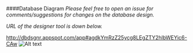 
####Database Diagram
*Please feel free to open an issue for comments/suggestions for changes on the database design.*

*URL of the designer tool is down below.*

http://dbdsgnr.appspot.com/app#agdkYmRzZ25ycg8LEgZTY2hlbWEYic6-CAw
![Alt text](http://i1373.photobucket.com/albums/ag395/Ron_Daryl_Magno/download_zpse22135cc.png "Database Diagram")
